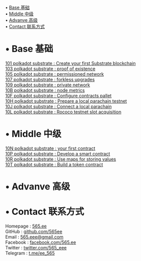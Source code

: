• [Base 基础](#index1)  
• [Middle 中级](#index2)  
• [Advanve 高级](#index3)  
• [Contact 联系方式](#index99)  

# <span id='index1'>• Base 基础</span>  
[101 polkadot substrate : Create your first Substrate blockchain](https://github.com/565ee/Substrate_EN/blob/main/101%20polkadot%20substrate%20:%20Create%20your%20first%20Substrate%20blockchain.md)   
[103 polkadot substrate : proof of existence](https://github.com/565ee/Substrate_EN/blob/main/103%20polkadot%20substrate%20:%20proof%20of%20existence.md)  
[105 polkadot substrate : permissioned network](https://github.com/565ee/Substrate_EN/blob/main/105%20polkadot%20substrate%20:%20permissioned%20network.md)  
[107 polkadot substrate : forkless upgrades](https://github.com/565ee/Substrate_EN/blob/main/107%20polkadot%20substrate%20:%20forkless%20upgrades.md)  
[109 polkadot substrate : private network](https://github.com/565ee/Substrate_EN/blob/main/109%20polkadot%20substrate%20:%20private%20network.md)   
[10B polkadot substrate : node metrics](https://github.com/565ee/Substrate_EN/blob/main/10B%20polkadot%20substrate%20:%20node%20metrics.md)   
[10F polkadot substrate : Configure contracts pallet](https://github.com/565ee/Substrate_EN/blob/main/10F%20polkadot%20substrate%20:%20Configure%20contracts%20pallet.md)   
[10H polkadot substrate : Prepare a local parachain testnet](https://github.com/565ee/Substrate_EN/blob/main/10H%20polkadot%20substrate%20:%20Prepare%20a%20local%20parachain%20testnet.md)   
[10J polkadot substrate : Connect a local parachain](https://github.com/565ee/Substrate_EN/blob/main/10J%20polkadot%20substrate%20:%20Connect%20a%20local%20parachain.md)   
[10L polkadot substrate : Rococo testnet slot acquisition](https://github.com/565ee/Substrate_EN/edit/main/10L%20polkadot%20substrate%20:%20Rococo%20testnet%20slot%20acquisition.md)   

# <span id='index2'>• Middle 中级</span>  
[10N polkadot substrate : your first contract](https://github.com/565ee/Substrate_EN/blob/main/10N%20polkadot%20substrate%20:%20your%20first%20contract.md)   
[10P polkadot substrate : Develop a smart contract](https://github.com/565ee/Substrate_EN/blob/main/10P%20polkadot%20substrate%20:%20Develop%20a%20smart%20contract.md)   
[10R polkadot substrate : Use maps for storing values](https://github.com/565ee/Substrate_EN/blob/main/10R%20polkadot%20substrate%20:%20Use%20maps%20for%20storing%20values.md)   
[10T polkadot substrate : Build a token contract](https://github.com/565ee/Substrate_EN/blob/main/10T%20polkadot%20substrate%20:%20Build%20a%20token%20contract.md)   

# <span id='index3'>• Advanve 高级</span>  

# <span id='index99'>• Contact 联系方式</span>  
Homepage   : [565.ee](https://565.ee)  
GitHub     : [github.com/565ee](https://github.com/565ee)  
Email      : 565.eee@gmail.com  
Facebook   : [facebook.com/565.ee](https://facebook.com/565.ee)  
Twitter    : [twitter.com/565_eee](https://twitter.com/565_eee)  
Telegram   : [t.me/ee_565](https://t.me/ee_565) 
